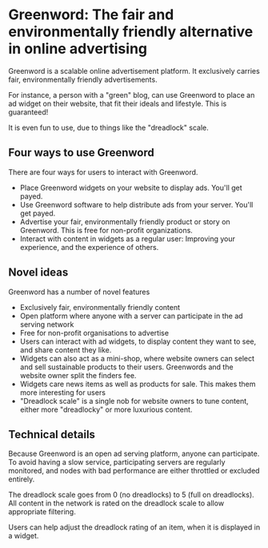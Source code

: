# Greenword: The fair and environmentally friendly alternative in online advertising

Greenword is a scalable online advertisement platform. It exclusively carries fair, environmentally friendly advertisements.

For instance, a person with a "green" blog, can use Greenword to place an ad widget on
their website, that fit their ideals and lifestyle. This is guaranteed!

It is even fun to use, due to things like the "dreadlock" scale.

## Four ways to use Greenword

There are four ways for users to interact with Greenword.

* Place Greenword widgets on your website to display ads. You'll get payed.
* Use Greenword software to help distribute ads from your server. You'll get payed.
* Advertise your fair, environmentally friendly product or story on Greenword. This is free for non-profit organizations.
* Interact with content in widgets as a regular user: Improving your experience, and the experience of others.

## Novel ideas

Greenword has a number of novel features

* Exclusively fair, environmentally friendly content
* Open platform where anyone with a server can participate in the ad serving network
* Free for non-profit organisations to advertise
* Users can interact with ad widgets, to display content they want to see, and share content they like. 
* Widgets can also act as a mini-shop, where website owners can select and sell sustainable products to their users. Greenwords and the website owner split the finders fee.
* Widgets care news items as well as products for sale. This makes them more interesting for users
* "Dreadlock scale" is a single nob for website owners to tune content, either more "dreadlocky" or more luxurious content.


## Technical details

Because Greenword is an open ad serving platform, anyone can participate. To avoid having a slow service, 
participating servers are regularly monitored, and nodes with bad performance are either throttled or excluded entirely.

The dreadlock scale goes from 0 (no dreadlocks) to 5 (full on dreadlocks). All content in the network is rated on the dreadlock scale
to allow appropriate filtering.

Users can help adjust the dreadlock rating of an item, when it is displayed in a widget.
